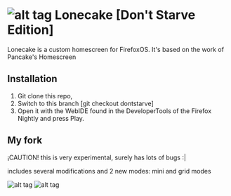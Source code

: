 # ![alt tag](http://pix.toile-libre.org/upload/original/1420131467.png) Lonecake [Don't Starve Edition]

Lonecake is a custom homescreen for FirefoxOS. It's based on the work of Pancake's Homescreen

## Installation

1. Git clone this repo, 
2. Switch to this branch [git checkout dontstarve]
3. Open it with the WebIDE found in the DeveloperTools of the Firefox Nightly and press Play.


## My fork

¡CAUTION! this is very experimental, surely has lots of bugs :|

includes several modifications and 2 new modes: mini and grid modes

![alt tag](http://pix.toile-libre.org/upload/original/1420131412.png)
![alt tag](http://pix.toile-libre.org/upload/original/1420131367.png)



